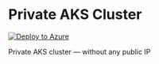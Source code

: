 # Private AKS Cluster
[![Deploy to Azure](https://aka.ms/deploytoazurebutton)](https://portal.azure.com/#create/Microsoft.Template/uri/https%3A%2F%2Fraw.githubusercontent.com%2FAmudaPalani%2Fazure-aks%2Fmain%2Faksdeploy.json)

Private AKS cluster — without any public IP
